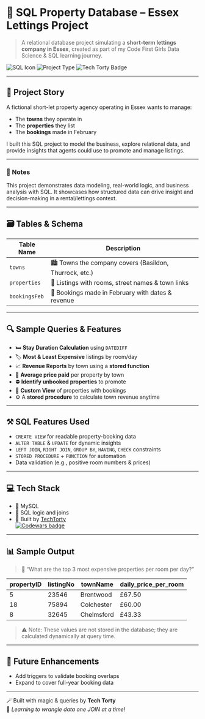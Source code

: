 # 🏡 SQL Property Database – Essex Lettings Project

> A relational database project simulating a **short-term lettings company in Essex**, created as part of my Code First Girls Data Science & SQL learning journey.

![SQL Icon](https://img.shields.io/badge/SQL-Mysql-blue?logo=mysql&style=flat-square)
![Project Type](https://img.shields.io/badge/Project-Database%20Design-lightgrey)
![Tech Torty Badge](https://img.shields.io/badge/Made%20by-TechTorty-96c5c0)

---

## 📘 Project Story

A fictional short-let property agency operating in Essex wants to manage:
- The **towns** they operate in
- The **properties** they list
- The **bookings** made in February

I built this SQL project to model the business, explore relational data, and provide insights that agents could use to promote and manage listings.

--- 

### 💬 Notes
This project demonstrates data modeling, real-world logic, and business analysis with SQL. It showcases how structured data can drive insight and decision-making in a rental/lettings context.

---

## 🗃️ Tables & Schema

| Table Name     | Description                                       |
|----------------|---------------------------------------------------|
| `towns`        | 🏙️ Towns the company covers (Basildon, Thurrock, etc.) |
| `properties`   | 🏡 Listings with rooms, street names & town links |
| `bookingsFeb`  | 📅 Bookings made in February with dates & revenue |

---

## 🔍 Sample Queries & Features

- 🛏️ **Stay Duration Calculation** using `DATEDIFF`
- 🏷️ **Most & Least Expensive** listings by room/day
- 📈 **Revenue Reports** by town using a **stored function**
- 🧾 **Average price paid** per property by town
- ⛔ **Identify unbooked properties** to promote
- 👀 **Custom View** of properties with bookings
- ⚙️ A **stored procedure** to calculate town revenue anytime

---

## ⚒️ SQL Features Used

- `CREATE VIEW` for readable property-booking data  
- `ALTER TABLE` & `UPDATE` for dynamic insights  
- `LEFT JOIN`, `RIGHT JOIN`, `GROUP BY`, `HAVING`, `CHECK` constraints  
- `STORED PROCEDURE` + `FUNCTION` for automation  
- Data validation (e.g., positive room numbers & prices)

---

## 💻 Tech Stack

- 💾 MySQL
- 🧠 SQL logic and joins
- 🐢 Built by [TechTorty](https://github.com/AvChilds)  
  [![Codewars badge](https://www.codewars.com/users/techTorty/badges/small)](https://www.codewars.com/users/techTorty)

---

## 📊 Sample Output

> 📌 “What are the top 3 most expensive properties per room per day?”

| propertyID | listingNo | townName   | daily_price_per_room |
|------------|-----------|------------|------------------------|
| 5          | 23546     | Brentwood  | £67.50                |
| 18         | 75894     | Colchester | £60.00                |
| 8          | 32645     | Chelmsford | £43.33                |

>⚠️ Note: These values are not stored in the database; they are calculated dynamically at query time.
---

## 🧭 Future Enhancements

- Add triggers to validate booking overlaps
- Expand to cover full-year booking data


---

🪄 Built with magic & queries by **Tech Torty**  
🚀 *Learning to wrangle data one JOIN at a time!*

